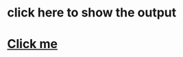 <h1>click here to show the output<h1>
<a href="https://jitu-jk.github.io/Assignment/module2-solution/index.html">Click me</a>
